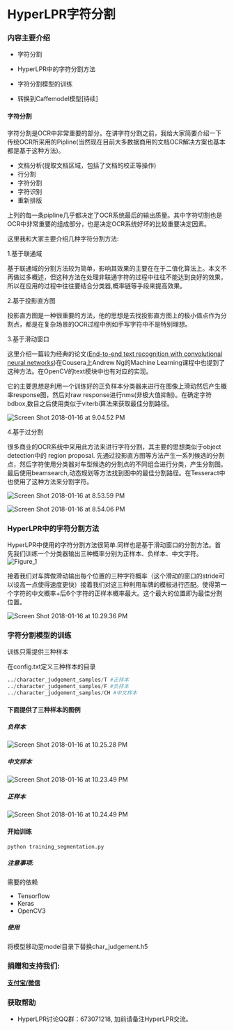 # HyperLPR字符分割

### 内容主要介绍

+ 字符分割


+ HyperLPR中的字符分割方法
+ 字符分割模型的训练
+ 转换到Caffemodel模型[待续]

#### 字符分割

字符分割是OCR中非常重要的部分。在讲字符分割之前，我给大家简要介绍一下传统OCR所采用的Pipline(当然现在目前大多数据商用的文档OCR解决方案也基本都是基于这种方法)。

+ 文档分析(提取文档区域，包括了文档的校正等操作)
+ 行分割
+ 字符分割
+ 字符识别
+ 重新排版

上列的每一条pipline几乎都决定了OCR系统最后的输出质量。其中字符切割也是OCR中非常重要的组成部分，也是决定OCR系统好坏的比较重要决定因素。

这里我和大家主要介绍几种字符分割方法:

1.基于联通域

基于联通域的分割方法较为简单，影响其效果的主要在在于二值化算法上。本文不再做过多概述，但这种方法在处理非联通字符的过程中往往不能达到良好的效果，所以在应用的过程中往往要结合分类器,概率链等手段来提高效果。

2.基于投影直方图

投影直方图是一种很重要的方法，他的思想是去找投影直方图上的极小值点作为分割点，都是在复杂场景的OCR过程中例如手写字符中不是特别理想。

3.基于滑动窗口

这里介绍一篇较为经典的论文([End-to-end text recognition with convolutional neural networks](http://ieeexplore.ieee.org/document/6460871/))在Cousera上Andrew Ng的Machine Learning课程中也提到了这种方法。在OpenCV的text模块中也有对应的实现。

它的主要思想是利用一个训练好的正负样本分类器来进行在图像上滑动然后产生概率response图，然后对raw response进行nms(非极大值抑制)。在确定字符bdbox,数目之后使用类似于viterbi算法来获取最佳分割路径。

![Screen Shot 2018-01-16 at 9.04.52 PM](imgs/2.png)

4.基于过分割

很多商业的OCR系统中采用此方法来进行字符分割，其主要的思想类似于object detection中的 region proposal. 先通过投影直方图等方法产生一系列候选的分割点，然后字符使用分类器对车型候选的分割点的不同组合进行分类，产生分割图。最后使用beamsearch,动态规划等方法找到图中的最佳分割路径。在Tesseract中也使用了这种方法来分割字符。

![Screen Shot 2018-01-16 at 8.53.59 PM](imgs/0.png)

![Screen Shot 2018-01-16 at 8.54.06 PM](imgs/1.png)

### HyperLPR中的字符分割方法

HyperLPR中使用的字符分割方法很简单.同样也是基于滑动窗口的分割方法。首先我们训练一个分类器输出三种概率分别为正样本、负样本、中文字符。![Figure_1](imgs/Figure_1.png)

接着我们对车牌做滑动输出每个位置的三种字符概率（这个滑动的窗口的stride可以设高一点使得速度更快）接着我们对这三种利用车牌的模板进行匹配。使得第一个字符的中文概率+后6个字符的正样本概率最大。这个最大的位置即为最佳分割位置。

![Screen Shot 2018-01-16 at 10.29.36 PM](imgs/6.png)

### 字符分割模型的训练

训练只需提供三种样本

在config.txt定义三种样本的目录

```python
../character_judgement_samples/T #正样本
../character_judgement_samples/F #负样本
../character_judgement_samples/CH #中文样本
```

#### 下面提供了三种样本的图例



##### 负样本

![Screen Shot 2018-01-16 at 10.25.28 PM](imgs/5.png)

##### 中文样本

![Screen Shot 2018-01-16 at 10.23.49 PM](imgs/3.png)

##### 正样本

![Screen Shot 2018-01-16 at 10.24.49 PM](imgs/4.png)

#### 开始训练

`python training_segmentation.py`

##### 注意事项:

需要的依赖 

+ Tensorflow
+ Keras
+ OpenCV3

##### 使用

将模型移动至model目录下替换char_judgement.h5

### 捐赠和支持我们:

**[支付宝/微信](http://chuantu.biz/t6/178/1513525003x-1404758184.png)**

### 获取帮助

+ HyperLPR讨论QQ群：673071218, 加前请备注HyperLPR交流。
